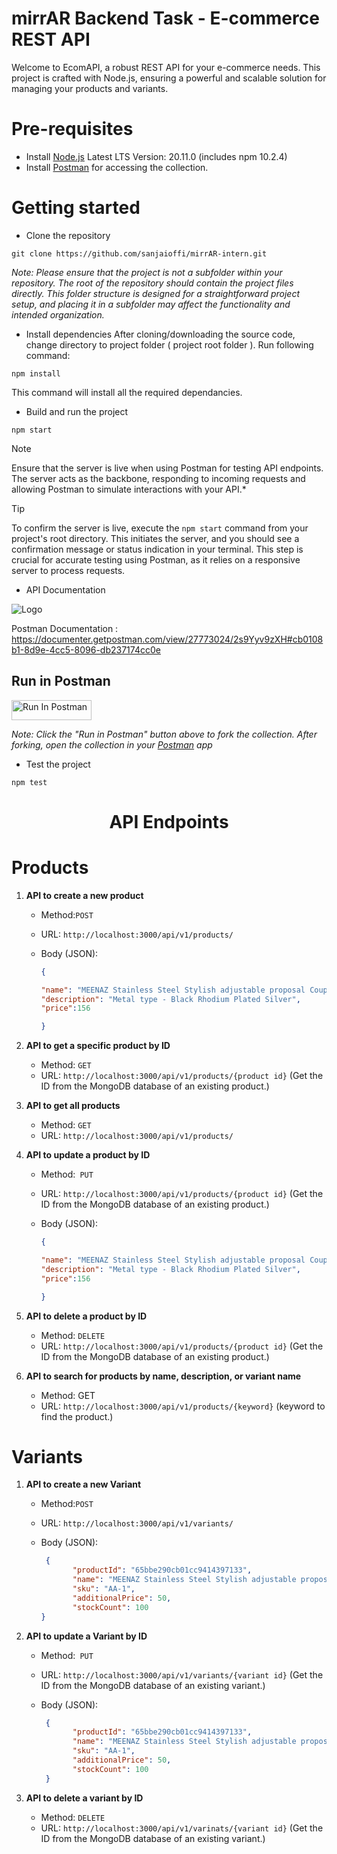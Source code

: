 
# mirrAR Backend Task - E-commerce REST API

Welcome to EcomAPI, a robust REST API for your e-commerce needs. This project is crafted with Node.js, ensuring a powerful and scalable solution for managing your products and variants.


# Pre-requisites
- Install [Node.js](https://nodejs.org/en/download) Latest LTS Version: 20.11.0 (includes npm 10.2.4)
- Install [Postman](https://www.postman.com/downloads/) for accessing the collection.


# Getting started
- Clone the repository
```
git clone https://github.com/sanjaioffi/mirrAR-intern.git
```


*Note:  Please ensure that the project is not a subfolder within your repository. The root of the repository should contain the project files directly. This folder structure is designed for a straightforward project setup, and placing it in a subfolder may affect the functionality and intended organization.*


- Install dependencies
After cloning/downloading the source code, change directory to project folder ( project root folder ).
Run following command:
```
npm install
```

This command will install all the required dependancies.

- Build and run the project
```
npm start
```

> [!NOTE]
> Ensure that the server is live when using Postman for testing API endpoints. The server acts as the backbone, responding to incoming requests and allowing Postman to simulate interactions with your API.*

> [!TIP]
> To confirm the server is live, execute the `npm start` command from your project's root directory. This initiates the server, and you should see a confirmation message or status indication in your terminal. This step is crucial for accurate testing using Postman, as it relies on a responsive server to process requests.

- API Documentation
  
![Logo](https://cdn.cookielaw.org/logos/70564414-548a-4286-8ad7-04d95b172a08/e26443c0-68d1-47c8-b8fc-9bc765da2e95/3a159462-db70-43cf-a27d-f602a6baed44/pm-logo-horiz.png)

  Postman Documentation : https://documenter.getpostman.com/view/27773024/2s9Yyv9zXH#cb0108b1-8d9e-4cc5-8096-db237174cc0e
  ## Run in Postman

[<img src="https://run.pstmn.io/button.svg" alt="Run In Postman" style="width: 128px; height: 32px;">](https://god.gw.postman.com/run-collection/27773024-bd1fd0f1-a2bb-4651-9f74-a6606befb563?action=collection%2Ffork&source=rip_markdown&collection-url=entityId%3D27773024-bd1fd0f1-a2bb-4651-9f74-a6606befb563%26entityType%3Dcollection%26workspaceId%3D11c69bfb-4c5f-4b51-a347-2091cc1cee94)

*Note: Click the "Run in Postman" button above to fork the collection. After forking, open the collection in your [Postman](https://www.postman.com/downloads/) app*

- Test the project
```
npm test
```
<h1 align="center"> API Endpoints </h1>



# Products




1. **API to create a new product**
   - Method:`POST`
   - URL: `http://localhost:3000/api/v1/products/`
   - Body (JSON):

     ```json
     {
     
     "name": "MEENAZ Stainless Steel Stylish adjustable proposal Couple band thumb Silver Platinum Blue combo chain Finger Ring for Men Mens couples gents unisex Boys Boyfriend MEN RINGS-AM053",
     "description": "Metal type - Black Rhodium Plated Silver",
     "price":156
     
     }
     ```

2. **API to get a specific product by ID**
   - Method: `GET`
   - URL: `http://localhost:3000/api/v1/products/{product id}`
     (Get the ID from the MongoDB database of an existing product.)
     

3. **API to get all products**
   - Method: `GET`
   - URL: `http://localhost:3000/api/v1/products/`



4. **API to update a product by ID**
   - Method:` PUT`
   - URL: `http://localhost:3000/api/v1/products/{product id}`
     (Get the ID from the MongoDB database of an existing product.)
   - Body (JSON):

     ```json
     {
     
     "name": "MEENAZ Stainless Steel Stylish adjustable proposal Couple band thumb Silver Platinum Blue combo chain Finger Ring for Men Mens couples gents unisex Boys Boyfriend MEN RINGS-AM053",
     "description": "Metal type - Black Rhodium Plated Silver",
     "price":156
     
     }
     ```

5. **API to delete a product by ID**
   - Method: `DELETE`
   - URL: `http://localhost:3000/api/v1/products/{product id}`
     (Get the ID from the MongoDB database of an existing product.)

6. **API to search for products by name, description, or variant name**
   - Method: GET
   - URL: `http://localhost:3000/api/v1/products/{keyword}`
     (keyword to find the product.)


# Variants


1. **API to create a new Variant**
   - Method:`POST`
   - URL: `http://localhost:3000/api/v1/variants/`
   - Body (JSON):

     ```json
      {
            "productId": "65bbe290cb01cc9414397133",
            "name": "MEENAZ Stainless Steel Stylish adjustable proposal Couple band thumb Silver Platinum Blue combo chain Finger Ring for Men Mens couples gents unisex Boys Boyfriend MEN RINGS-AM053 SILVER BLACK",
            "sku": "AA-1",
            "additionalPrice": 50,
            "stockCount": 100
     }
     ```

2. **API to update a Variant by ID**
   - Method:` PUT`
   - URL: `http://localhost:3000/api/v1/variants/{variant id}`
     (Get the ID from the MongoDB database of an existing variant.)
   - Body (JSON):

     ```json
      {
            "productId": "65bbe290cb01cc9414397133",
            "name": "MEENAZ Stainless Steel Stylish adjustable proposal Couple band thumb Silver Platinum Blue combo chain Finger Ring for Men Mens couples gents unisex Boys Boyfriend MEN RINGS-AM053 SILVER BLACK",
            "sku": "AA-1",
            "additionalPrice": 50,
            "stockCount": 100
      }
     ```

3. **API to delete a variant by ID**
   - Method: `DELETE`
   - URL: `http://localhost:3000/api/v1/varinats/{variant id}`
     (Get the ID from the MongoDB database of an existing variant.)


